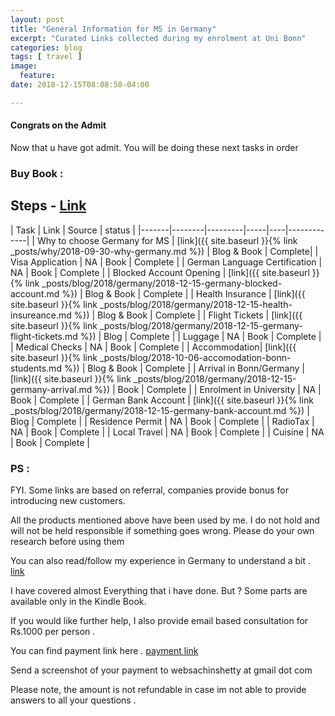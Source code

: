 ```yaml
---
layout: post
title: "General Information for MS in Germany"
excerpt: "Curated Links collected during my enrolment at Uni Bonn"
categories: blog
tags: [ travel ]
image:
  feature:
date: 2018-12-15T08:08:50-04:00

---
```



#### Congrats on the Admit


Now that u have got admit. You will be doing these next tasks in order

### Buy Book :

## Steps -  [Link](https://amzn.to/2Anw61V)


| Task  | Link | Source | status |
|-------|--------|---------|-----|----|-------------|
| Why to choose Germany for MS | [link]({{ site.baseurl }}{% link _posts/why/2018-09-30-why-germany.md %}) |  Blog & Book | Complete|
| Visa Application  | NA | Book  | Complete |
| German Language Certification  | NA | Book  | Complete |
| Blocked Account Opening  | [link]({{ site.baseurl }}{% link _posts/blog/2018/germany/2018-12-15-germany-blocked-account.md %}) |  Blog & Book  | Complete |
| Health Insurance  | [link]({{ site.baseurl }}{% link _posts/blog/2018/germany/2018-12-15-health-insureance.md %}) | Blog & Book   | Complete |
| Flight Tickets | [link]({{ site.baseurl }}{% link _posts/blog/2018/germany/2018-12-15-germany-flight-tickets.md %}) | Blog | Complete |
| Luggage | NA | Book | Complete |
| Medical Checks | NA | Book | Complete |
| Accommodation| [link]({{ site.baseurl }}{% link _posts/blog/2018-10-06-accomodation-bonn-students.md %}) | Blog  & Book | Complete |
| Arrival in Bonn/Germany | [link]({{ site.baseurl }}{% link _posts/blog/2018/germany/2018-12-15-germany-arrival.md %}) | Book | Complete |
| Enrolment in University | NA | Book | Complete |
| German Bank Account | [link]({{ site.baseurl }}{% link _posts/blog/2018/germany/2018-12-15-germany-bank-account.md %}) | Blog | Complete |
| Residence Permit | NA | Book | Complete |
| RadioTax | NA | Book | Complete |
| Local Travel | NA | Book | Complete |
| Cuisine | NA | Book | Complete |



### PS :

FYI. Some links are based on referral, companies provide bonus for introducing new customers.

All the products mentioned above have been used by me.
I do not hold and will not be held responsible if something goes wrong.
Please do your own research before using them

You can also read/follow my experience in Germany to understand a bit . [link](https://sachinsshetty.github.io/exp56/)

I have covered almost Everything that i have done.  But ?
Some parts are available only in the Kindle Book.

If you would like further help, I also provide email based consultation for Rs.1000 per person .

You can find payment link here . [payment link](https://sachinsshetty.github.io/blog/supporting-my-work)

Send a screenshot of your payment to  websachinshetty at gmail dot com

Please note, the amount is not refundable in case im not able to provide answers to all your questions .  
